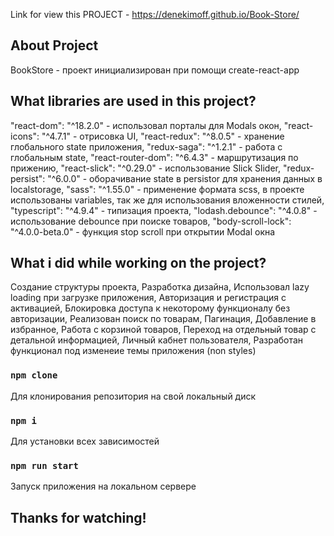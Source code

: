 Link for view this PROJECT - https://denekimoff.github.io/Book-Store/

## About Project

BookStore - проект инициализирован при помощи create-react-app

## What libraries are used in this project?

"react-dom": "^18.2.0" - использовал порталы для Modals окон,
"react-icons": "^4.7.1" - отрисовка UI,
"react-redux": "^8.0.5" - хранение глобального state приложения,
"redux-saga": "^1.2.1" - работа с глобальным state,
"react-router-dom": "^6.4.3" - маршрутизация по прижению,
"react-slick": "^0.29.0" - использование Slick Slider,
"redux-persist": "^6.0.0" - оборачивание state в persistor для хранения данных в localstorage,
"sass": "^1.55.0" - применение формата scss, в проекте использованы variables, так же для использования вложенности стилей,
"typescript": "^4.9.4" - типизация проекта,
"lodash.debounce": "^4.0.8" - использование debounce при поиске товаров,
"body-scroll-lock": "^4.0.0-beta.0" - функция stop scroll при открытии Modal окна

## What i did while working on the project?

Создание структуры проекта,
Разработка дизайна,
Использовал lazy loading при загрузке приложения,
Авторизация и регистрация с активацией,
Блокировка доступа к некоторому функционалу без авторизации,
Реализован поиск по товарам,
Пагинация,
Добавление в избранное,
Работа с корзиной товаров,
Переход на отдельный товар с детальной информацией,
Личный кабнет пользователя,
Разработан функционал под изменеие темы приложения (non styles)

### `npm clone`

Для клонирования репозитория на свой локальный диск

### `npm i`

Для установки всех зависимостей

### `npm run start`

Запуск приложения на локальном сервере

## Thanks for watching!

